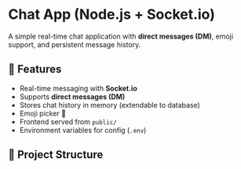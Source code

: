 # Chat App (Node.js + Socket.io)

A simple real-time chat application with **direct messages (DM)**, emoji support, and persistent message history.

## 🚀 Features
- Real-time messaging with **Socket.io**
- Supports **direct messages (DM)**
- Stores chat history in memory (extendable to database)
- Emoji picker 🎉
- Frontend served from `public/`
- Environment variables for config (`.env`)

## 📂 Project Structure
